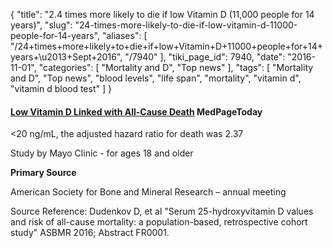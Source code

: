 {
    "title": "2.4 times more likely to die if low Vitamin D (11,000 people for 14 years)",
    "slug": "24-times-more-likely-to-die-if-low-vitamin-d-11000-people-for-14-years",
    "aliases": [
        "/24+times+more+likely+to+die+if+low+Vitamin+D+11000+people+for+14+years+\u2013+Sept+2016",
        "/7940"
    ],
    "tiki_page_id": 7940,
    "date": "2016-11-01",
    "categories": [
        "Mortality and D",
        "Top news"
    ],
    "tags": [
        "Mortality and D",
        "Top news",
        "blood levels",
        "life span",
        "mortality",
        "vitamin d",
        "vitamin d blood test"
    ]
}


#### [Low Vitamin D Linked with All-Cause Death](http://www.medpagetoday.com/meetingcoverage/asbmr/60300) MedPageToday

<20 ng/mL, the adjusted hazard ratio for death was 2.37

Study by Mayo Clinic - for ages 18 and older 

 **Primary Source** 

American Society for Bone and Mineral Research – annual meeting

Source Reference: Dudenkov D, et al "Serum 25-hydroxyvitamin D values and risk of all-cause mortality: a population-based, retrospective cohort study" ASBMR 2016; Abstract FR0001.